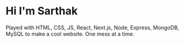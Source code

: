 # Hi I'm Sarthak
Played with HTML, CSS, JS, React, Next.js, Node, Express, MongoDB, MySQL to make a cool website.
One mess at a time.
